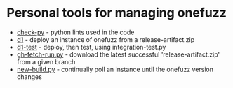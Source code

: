 # Personal tools for managing onefuzz

* [check-py](check-py) - python lints used in the code
* [d1](d1) - deploy an instance of onefuzz from a release-artifact.zip
* [d1-test](d1-test) - deploy, then test, using integration-test.py 
* [gh-fetch-run.py](gh-fetch-run.py) - download the latest successful 'release-artifact.zip' from a given branch
* [new-build.py](new-build.py) - continually poll an instance until the onefuzz version changes
